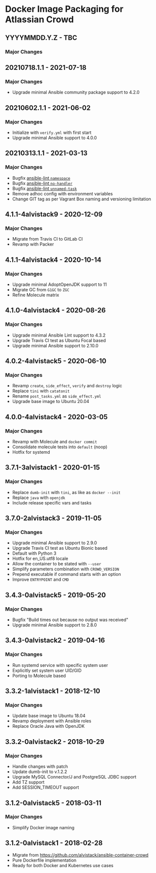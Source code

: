 # Docker Image Packaging for Atlassian Crowd

## YYYYMMDD.Y.Z - TBC

### Major Changes

## 20210718.1.1 - 2021-07-18

### Major Changes

  - Upgrade minimal Ansible community package support to 4.2.0

## 20210602.1.1 - 2021-06-02

### Major Changes

  - Initialize with `verify.yml` with first start
  - Upgrade minimal Ansible support to 4.0.0

## 20210313.1.1 - 2021-03-13

### Major Changes

  - Bugfix [ansible-lint
    `namespace`](https://github.com/ansible-community/ansible-lint/pull/1451)
  - Bugfix [ansible-lint
    `no-handler`](https://github.com/ansible-community/ansible-lint/pull/1402)
  - Bugfix [ansible-lint
    `unnamed-task`](https://github.com/ansible-community/ansible-lint/pull/1413)
  - Remove adhoc config with environment variables
  - Change GIT tag as per Vagrant Box naming and versioning limitation

## 4.1.1-4alvistack9 - 2020-12-09

### Major Changes

  - Migrate from Travis CI to GitLab CI
  - Revamp with Packer

## 4.1.1-4alvistack4 - 2020-10-14

### Major Changes

  - Upgrade minimal AdoptOpenJDK support to 11
  - Migrate GC from `G1GC` to `ZGC`
  - Refine Molecule matrix

## 4.1.0-4alvistack4 - 2020-08-26

### Major Changes

  - Upgrade minimal Ansible Lint support to 4.3.2
  - Upgrade Travis CI test as Ubuntu Focal based
  - Upgrade minimal Ansible support to 2.10.0

## 4.0.2-4alvistack5 - 2020-06-10

### Major Changes

  - Revamp `create`, `side_effect`, `verify` and `destroy` logic
  - Replace `tini` with `catatonit`
  - Rename `post_tasks.yml` as `side_effect.yml`
  - Upgrade base image to Ubuntu 20.04

## 4.0.0-4alvistack4 - 2020-03-05

### Major Changes

  - Revamp with Molecule and `docker commit`
  - Consolidate molecule tests into `default` (noop)
  - Hotfix for systemd

## 3.7.1-3alvistack1 - 2020-01-15

### Major Changes

  - Replace `dumb-init` with `tini`, as like as `docker --init`
  - Replace `java` with `openjdk`
  - Include release specific vars and tasks

## 3.7.0-2alvistack3 - 2019-11-05

### Major Changes

  - Upgrade minimal Ansible support to 2.9.0
  - Upgrade Travis CI test as Ubuntu Bionic based
  - Default with Python 3
  - Hotfix for en\_US.utf8 locale
  - Allow the container to be stated with `--user`
  - Simplify parameters combination with `CROWD_VERSION`
  - Prepend executable if command starts with an option
  - Improve `ENTRYPOINT` and `CMD`

## 3.4.3-0alvistack5 - 2019-05-20

### Major Changes

  - Bugfix "Build times out because no output was received"
  - Upgrade minimal Ansible support to 2.8.0

## 3.4.3-0alvistack2 - 2019-04-16

### Major Changes

  - Run systemd service with specific system user
  - Explicitly set system user UID/GID
  - Porting to Molecule based

## 3.3.2-1alvistack1 - 2018-12-10

### Major Changes

  - Update base image to Ubuntu 18.04
  - Revamp deployment with Ansible roles
  - Replace Oracle Java with OpenJDK

## 3.3.2-0alvistack2 - 2018-10-29

### Major Changes

  - Handle changes with patch
  - Update dumb-init to v.1.2.2
  - Upgrade MySQL Connector/J and PostgreSQL JDBC support
  - Add TZ support
  - Add SESSION\_TIMEOUT support

## 3.1.2-0alvistack5 - 2018-03-11

### Major Changes

  - Simplify Docker image naming

## 3.1.2-0alvistack1 - 2018-02-28

  - Migrate from <https://github.com/alvistack/ansible-container-crowd>
  - Pure Dockerfile implementation
  - Ready for both Docker and Kubernetes use cases
